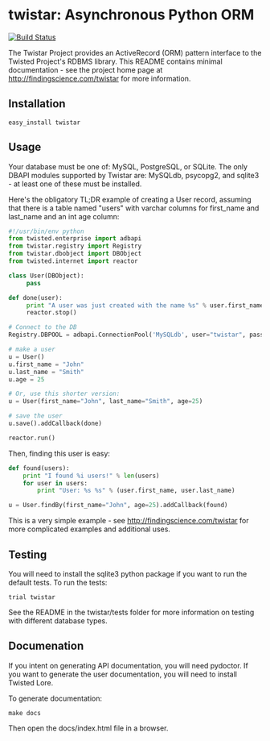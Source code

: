 # twistar: Asynchronous Python ORM
[![Build Status](https://secure.travis-ci.org/bmuller/twistar.png?branch=master)](https://travis-ci.org/bmuller/twistar)

The Twistar Project provides an ActiveRecord (ORM) pattern interface to the Twisted Project's RDBMS library.  This README contains minimal documentation - see the project home page at http://findingscience.com/twistar for more information.

## Installation

```
easy_install twistar
```

## Usage
Your database must be one of: MySQL, PostgreSQL, or SQLite.  The only DBAPI modules supported by Twistar are: MySQLdb, psycopg2, and sqlite3 - at least one of these must be installed.

Here's the obligatory TL;DR example of creating a User record, assuming that there is a table named "users" with varchar columns for first_name and last_name and an int age column:

```python
#!/usr/bin/env python
from twisted.enterprise import adbapi
from twistar.registry import Registry
from twistar.dbobject import DBObject
from twisted.internet import reactor

class User(DBObject):
     pass

def done(user):
     print "A user was just created with the name %s" % user.first_name
     reactor.stop()

# Connect to the DB
Registry.DBPOOL = adbapi.ConnectionPool('MySQLdb', user="twistar", passwd="apass", db="twistar")

# make a user
u = User()
u.first_name = "John"
u.last_name = "Smith"
u.age = 25

# Or, use this shorter version:
u = User(first_name="John", last_name="Smith", age=25)

# save the user
u.save().addCallback(done)

reactor.run()
```

Then, finding this user is easy:

```python
def found(users):
    print "I found %i users!" % len(users)
    for user in users:
        print "User: %s %s" % (user.first_name, user.last_name)

u = User.findBy(first_name="John", age=25).addCallback(found)
```

This is a very simple example - see http://findingscience.com/twistar for more complicated examples and additional uses.

## Testing
You will need to install the sqlite3 python package if you want to run the default tests.  To run the tests:

```
trial twistar
```

See the README in the twistar/tests folder for more information on testing with different database types.

## Documenation
If you intent on generating API documentation, you will need pydoctor.  If you want to generate the user documentation, you will need to install Twisted Lore.

To generate documentation:

```
make docs
```

Then open the docs/index.html file in a browser.
